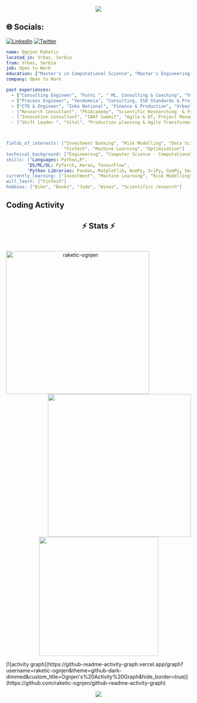 <p align="center">
  <a href="https://github.com/raketic-ognjenreadme-typing-svg">
    <img src="https://readme-typing-svg.demolab.com/?lines=Ognjen%20is%20here!;Husband;Father%20of%20the%20One;Master%20in%20Engineering^2;Fields%20of%20interest:;Innovations;FinTech;Machine%20Learning;Investment;Programming; Wines&font=Roboto%20Slab%20Code&center=true&width=540&height=55&color=C59018&vCenter=true&pause=600&size=22" /></a>
</p>

<!-- **Curriculum Vitae**: [cv.pdf]([(https://github.com/raketic-ognjen/Raketic-Ognjen/blob/main/Raketic%20Ognjen%20CV%20-%20Minimalist.pdf)]) -->

## 🌐 Socials:
[![LinkedIn](https://img.shields.io/badge/LinkedIn-%230077B5.svg?logo=linkedin&logoColor=white)](https://linkedin.com/in/https://www.linkedin.com/in/ognjen-raketic/) [![Twitter](https://img.shields.io/badge/Twitter-%231DA1F2.svg?logo=Twitter&logoColor=white)](https://twitter.com/https://twitter.com/Ognjen_MCF) 

```yaml
name: Ognjen Raketic
located_in: Vrbas, Serbia
from: Vrbas, Serbia
job: Open to Work
education: ["Master's in Computational Science", "Master's Engineering Management", "Bachelor's in Engineering Management"]
company: Open to Work

past experiences: 
  - ["Consulting Engineer", "Furni ", " ML, Consulting & Coaching", "Vrbas", "2022-2023"]
  - ["Process Engineer", "Vendomnia", "Consulting, ISO Standards & Project Management", "Novi Sad", "2022-2022"]
  - ["CTO & Engineer", "Inko National", "Finance & Production", "Vrbas", "2021-2022]
  - ["Research Consultant", "PhiAcademy", "Scientific Researching  & Product Management", "Fully Remote", "2021-2021"]
  - ["Innovation Consultant", "INAT Summit", "Agile & DT, Project Management", "Fully Remote", "2017-2021"]
  - ["Shift Leader ", "Vital", "Production planning & Agile Transformator", "Vrbas", "2015-2019"]



fields_of_interests: ["Investment Banking", "Risk Modelling", "Data Science", "Financial Computing", 
                      "FinTech", "Machine Learning", "Optimization"]
technical_background: ["Engineering", "Computer Science - Computational Finance"]
skills: ["Languages: Python,R",
        "DS/ML/DL: PyTorch, Keras, TensorFlow",
        "Python Libraries: Pandas, Matplotlib, NumPy, SciPy, SymPy, Seabor, SciKit-Learn"]
currently_learning: ["Investment", "Machine Learning", "Risk Modelling", "Data Science"]
will_learn: ["FinTech"]
hobbies: ["Bike", "Books", "Judo", "Wines", "Scientifics research"]
```
<h2 align="left">Coding Activity</h2>

<h2 align="center">⚡ Stats ⚡</h2>
<br>
<p align=center>
  <div align=center>
    <a href="https://github.com/denvercoder1/github-readme-streak-stats" title="Go to Source">
      <img align="left" width=390 src="https://github-readme-streak-stats.herokuapp.com/?user=raketic-ognjen&theme=react&border=61dafb&hide_border=true" alt="raketic-ognjen" />
    </a>
    <a href="https://github.com/raketic-ognjen/github-readme-stats" title="Go to Source">
      <img align="right" width=390 src="https://github-readme-stats.vercel.app/api?username=zumrudu-anka&show_icons=true&theme=react&border_color=61dafb&hide_border=true" />
    </a>
  </div>
  <br><br><br><br><br><br><br><br><br>
  <div align=center>
    <a href="https://github.com/raketic-ognjen/github-readme-stats">
      <img width=325 align="center" src="https://github-readme-stats.vercel.app/api/top-langs/?username=raketic-ognjen&hide=c%23,powershell,Mathematica,Ruby,Objective-C,Objective-C%2b%2b,Cuda&title_color=61dafb&text_color=ffffff&icon_color=61dafb&bg_color=20232a&langs_count=8&layout=compact&border_color=61dafb&hide_border=true" />
    </a>
  </div>
</p>
[![activity graph](https://github-readme-activity-graph.vercel.app/graph?username=raketic-ognjen&theme=github-dark-dimmed&custom_title=Ognjen's%20Activity%20Graph&hide_border=true)](https://github.com/raketic-ognjen/github-readme-activity-graph)

<p align="center">
  <img src="https://spotify-github-profile.vercel.app/api/view?uid=2v2d5mt10rm2k1ib8l4jv37gm&cover_image=true&&cover_image=true&theme=default&show_offline=false&background_color=121212&interchange=false">
</p>
